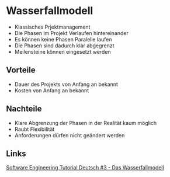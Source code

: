 # Wasserfallmodell
- Klassisches Prjektmanagement
- Die Phasen im Projekt Verlaufen hintereinander
- Es können keine Phasen Paralelle laufen
- Die Phasen sind dadurch klar abgegrenzt
- Meilensteine können eingesetzt werden

## Vorteile
- Dauer des Projekts von Anfang an bekannt
- Kosten von Anfang an bekannt

## Nachteile
- Klare Abgrenzung der Phasen in der Realität kaum möglich
- Raubt Flexibilität
- Anforderungen dürfen nicht geändert werden

## Links
[Software Engineering Tutorial Deutsch #3 - Das Wasserfallmodell](https://www.youtube.com/watch?v=ipTBpQ9BgOY)